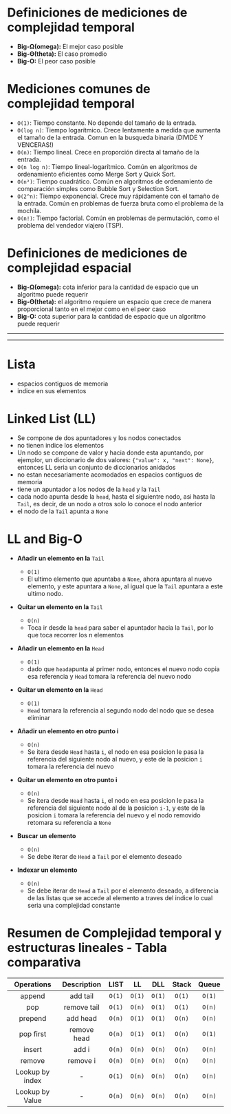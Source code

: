 # Definiciones de mediciones de complejidad temporal
- **Big-Ω(omega):** El mejor caso posible
- **Big-Θ(theta):** El caso promedio
- **Big-O:** El peor caso posible

# Mediciones comunes de complejidad temporal
- `O(1)`: Tiempo constante. No depende del tamaño de la entrada.
- `O(log n)`: Tiempo logarítmico. Crece lentamente a medida que aumenta el tamaño de la entrada. Comun en la busqueda binaria (DIVIDE Y VENCERAS!)
- `O(n)`: Tiempo lineal. Crece en proporción directa al tamaño de la entrada.
- `O(n log n)`: Tiempo lineal-logarítmico. Común en algoritmos de ordenamiento eficientes como Merge Sort y Quick Sort.
- `O(n²)`: Tiempo cuadrático. Común en algoritmos de ordenamiento de comparación simples como Bubble Sort y Selection Sort.
- `O(2^n)`: Tiempo exponencial. Crece muy rápidamente con el tamaño de la entrada. Común en problemas de fuerza bruta como el problema de la mochila.
- `O(n!)`: Tiempo factorial. Común en problemas de permutación, como el problema del vendedor viajero (TSP).

# Definiciones de mediciones de complejidad espacial
- **Big-Ω(omega):** cota inferior para la cantidad de espacio que un algoritmo puede requerir
- **Big-Θ(theta):** el algoritmo requiere un espacio que crece de manera proporcional tanto en el mejor como en el peor caso
- **Big-O:** cota superior para la cantidad de espacio que un algoritmo puede requerir

***
***

# Lista
- espacios contiguos de memoria
- indice en sus elementos

# Linked List (LL)
- Se compone de dos apuntadores y los nodos conectados
- no tienen indice los elementos
- Un nodo se compone de valor y hacia donde esta apuntando, por ejemplor, un diccionario de dos valores: `{"value": x, "next": None}`, entonces LL seria un conjunto de diccionarios anidados
- no estan necesariamente acomodados en espacios contiguos de memoria
- tiene un apuntador a los nodos de la `head` y la `Tail`
- cada nodo apunta desde la `head`, hasta el siguientre nodo, asi hasta la `Tail`, es decir, de un nodo a otros solo lo conoce el nodo anterior
- el nodo de la `Tail` apunta a `None`

# LL and Big-O
- **Añadir un elemento en la** `Tail`
  - `O(1)`
  - El ultimo elemento que apuntaba a `None`, ahora apuntara al nuevo elemento, y este apuntara a `None`, al igual que la `Tail` apuntara a este ultimo nodo.
- **Quitar un elemento en la** `Tail`
  - `O(n)`
  - Toca ir desde la `head` para saber el apuntador hacia la `Tail`, por lo que toca recorrer los n elementos
- **Añadir un elemento en la** `Head`
  - `O(1)`
  - dado que `head`apunta al primer nodo, entonces el nuevo nodo copia esa referencia y `Head` tomara la referencia del nuevo nodo
- **Quitar un elemento en la** `Head`
  - `O(1)`
  - `Head` tomara la referencia al segundo nodo del nodo que se desea eliminar
- **Añadir un elemento en otro punto i**
  - `O(n)`
  - Se itera desde `Head` hasta `i`, el nodo en esa posicion le pasa la referencia del siguiente nodo al nuevo, y este de la posicion `i` tomara la referencia del nuevo
  
- **Quitar un elemento en otro punto i**
  - `O(n)`
  - Se itera desde `Head` hasta `i`, el nodo en esa posicion le pasa la referencia del siguiente nodo al de la posicion `i-1`, y este de la posicion `i` tomara la referencia del nuevo y el nodo removido retomara su referencia a  `None`

- **Buscar un elemento**
  - `O(n)`
  - Se debe iterar de `Head` a `Tail` por el elemento deseado  

- **Indexar un elemento**
  - `O(n)`
  - Se debe iterar de `Head` a `Tail` por el elemento deseado, a diferencia de las listas que se accede al elemento a traves del indice lo cual seria una complejidad constante

# Resumen de Complejidad temporal y estructuras lineales - Tabla comparativa

| Operations | Description | LIST | LL | DLL | Stack | Queue |
| :-: | :-: | :-: | :-: | :-: | :-: | :-: |
| append | add tail | `O(1)` | `O(1)` | `O(1)` | `O(1)` | `O(1)` |
| pop | remove tail | `O(1)` | `O(n)` | `O(1)` | `O(1)` | `O(n)` |
| prepend | add head | `O(n)` | `O(1)` | `O(1)` | `O(n)` | `O(n)` |
| pop first | remove head  | `O(n)` | `O(1)` | `O(1)` | `O(n)` | `O(1)` |
| insert | add i | `O(n)` | `O(n)` | `O(n)` | `O(n)` | `O(n)` |
| remove | remove i | `O(n)` | `O(n)` | `O(n)` | `O(n)` | `O(n)` |
| Lookup by index | - | `O(1)` | `O(n)` | `O(n)` | `O(n)` | `O(n)` |
| Lookup by Value | - | `O(n)` | `O(n)` | `O(n)` | `O(n)` | `O(n)` |